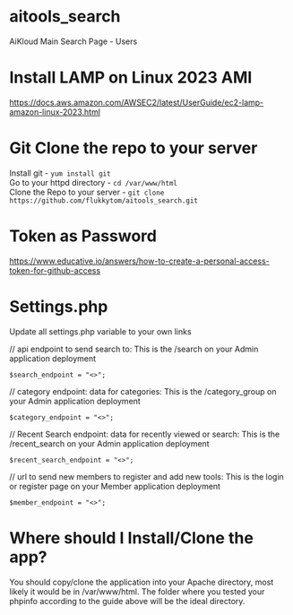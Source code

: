 # aitools_search
AiKloud Main Search Page - Users

Install LAMP on Linux 2023 AMI
=============================

https://docs.aws.amazon.com/AWSEC2/latest/UserGuide/ec2-lamp-amazon-linux-2023.html

Git Clone the repo to your server
=================================
Install git - `yum install git` <br />
Go to your httpd directory - `cd /var/www/html` <br />
Clone the Repo to your server - `git clone https://github.com/flukkytom/aitools_search.git`

Token as Password
=================
https://www.educative.io/answers/how-to-create-a-personal-access-token-for-github-access

Settings.php
============
Update all settings.php variable to your own links

// api endpoint to send search to: This is the /search on your Admin application deployment

`$search_endpoint = "<>";`

// category endpoint: data for categories: This is the /category_group on your Admin application deployment

`$category_endpoint = "<>";`

// Recent Search endpoint: data for recently viewed or search: This is the /recent_search on your Admin application deployment

`$recent_search_endpoint = "<>";`

// url to send new members to register and add new tools: This is the login or register page on your Member application deployment

`$member_endpoint = "<>";`



Where should I Install/Clone the app?
====================================
You should copy/clone the application into your Apache directory, most likely it would be in /var/www/html. The folder where you tested your phpinfo according to the guide above will be the ideal directory.


